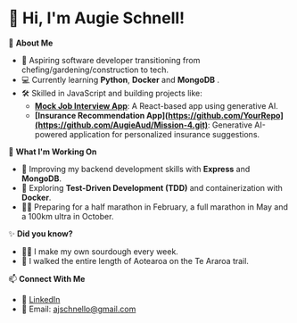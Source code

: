 # 👋 Hi, I'm Augie Schnell!

🌟 **About Me**  
- 🚀 Aspiring software developer transitioning from chefing/gardening/construction to tech.  
- 💻 Currently learning **Python**, **Docker** and **MongoDB** .  
- 🛠️ Skilled in JavaScript and building projects like:
  - **[Mock Job Interview App](https://github.com/AugieAud/Mission3.git)**: A React-based app using generative AI.
  - **[Insurance Recommendation App](https://github.com/YourRepo](https://github.com/AugieAud/Mission-4.git)**: Generative AI-powered application for personalized insurance suggestions.

🌱 **What I'm Working On**  
- 🔧 Improving my backend development skills with **Express** and **MongoDB**.  
- 🧠 Exploring **Test-Driven Development (TDD)** and containerization with **Docker**.  
- 🏃‍♂️ Preparing for a half marathon in February, a full marathon in May and a 100km ultra in October.

✨ **Did you know?**  
- 👨‍🍳 I make my own sourdough every week.  
- 💪 I walked the entire length of Aotearoa on the Te Araroa trail.  

📫 **Connect With Me**  
- 💼 [LinkedIn](https://www.linkedin.com/in/augie-schnell-067980342/) 
- 📧 Email: ajschnello@gmail.com 
